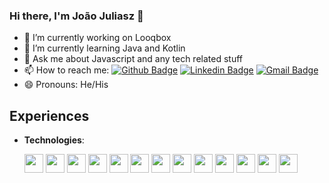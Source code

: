 ### Hi there, I'm João Juliasz 👋


- 🔭 I’m currently working on Looqbox
- 🌱 I’m currently learning Java and Kotlin
- 💬 Ask me about Javascript and any tech related stuff
- 📫 How to reach me: [![Github Badge](https://img.shields.io/badge/-Github-000?style=flat-square&logo=Github&logoColor=white&link=https://github.com/JoaoJuliasz)](https://github.com/JoaoJuliasz)
[![Linkedin Badge](https://img.shields.io/badge/-LinkedIn-blue?style=flat-square&logo=Linkedin&logoColor=white&link=https://www.linkedin.com/in/joao-juliasz-de-morais/)](https://www.linkedin.com/in/joao-juliasz-de-morais/)
[![Gmail Badge](https://img.shields.io/badge/-Gmail-c14438?style=flat-square&logo=Gmail&logoColor=white&link=mailto:joaojuliaszdemorais@gmail.com)](mailto:joaojuliaszdemorais@gmail.com)
- 😄 Pronouns: He/His

## Experiences

- **Technologies**: 

   <img src="https://cdn.jsdelivr.net/gh/devicons/devicon/icons/typescript/typescript-original.svg" width="30px" height="30px"/>
   <img src="https://cdn.jsdelivr.net/gh/devicons/devicon/icons/javascript/javascript-plain.svg" width="30px" height="30px" />
   <img src="https://cdn.jsdelivr.net/gh/devicons/devicon/icons/nodejs/nodejs-original-wordmark.svg" width="30px" height="30px" />
      <img src="https://cdn.jsdelivr.net/gh/devicons/devicon/icons/html5/html5-original-wordmark.svg" width="30px" height="30px"/>
   <img src="https://cdn.jsdelivr.net/gh/devicons/devicon/icons/css3/css3-original-wordmark.svg" width="30px" height="30px"/>
   <img src="https://cdn.jsdelivr.net/gh/devicons/devicon/icons/react/react-original-wordmark.svg" width="30px" height="30px"/>
   <img src="https://cdn.jsdelivr.net/gh/devicons/devicon/icons/redux/redux-original.svg" width="30px" height="30px"/>
   <img src="https://cdn.jsdelivr.net/gh/devicons/devicon/icons/jquery/jquery-original-wordmark.svg" width="30px" height="30px"/>
   <img src="https://cdn.jsdelivr.net/gh/devicons/devicon/icons/jest/jest-plain.svg" width="30px" height="30px"/>
   <img src="https://cdn.jsdelivr.net/gh/devicons/devicon/icons/mysql/mysql-original-wordmark.svg" width="30px" height="30px"/>
   <img src="https://cdn.jsdelivr.net/gh/devicons/devicon/icons/mongodb/mongodb-original-wordmark.svg" width="30px" height="30px"/>
   <img src="https://cdn.jsdelivr.net/gh/devicons/devicon/icons/postgresql/postgresql-original-wordmark.svg" width="30px" height="30px"/>
   <img src="https://cdn.jsdelivr.net/gh/devicons/devicon/icons/git/git-plain-wordmark.svg" width="30px" height="30px"/>
